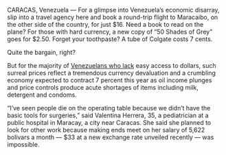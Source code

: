 CARACAS, Venezuela — For a glimpse into Venezuela’s economic disarray, slip into a travel agency here and book a round-trip flight to Maracaibo, on the other side of the country, for just $16. Need a book to read on the plane? For those with hard currency, a new copy of “50 Shades of Grey” goes for $2.50. Forget your toothpaste? A tube of Colgate costs 7 cents.

Quite the bargain, right?

But for the majority of [Venezuelans who lack][1] easy access to dollars, such surreal prices reflect a tremendous currency devaluation and a crumbling economy expected to contract 7 percent this year as oil income plunges and price controls produce acute shortages of items including milk, detergent and condoms.

“I’ve seen people die on the operating table because we didn’t have the basic tools for surgeries,” said Valentina Herrera, 35, a pediatrician at a public hospital in Maracay, a city near Caracas. She said she planned to look for other work because making ends meet on her salary of 5,622 bolívars a month — $33 at a new exchange rate unveiled recently — was impossible.



[1]: http://www.davidputney.com